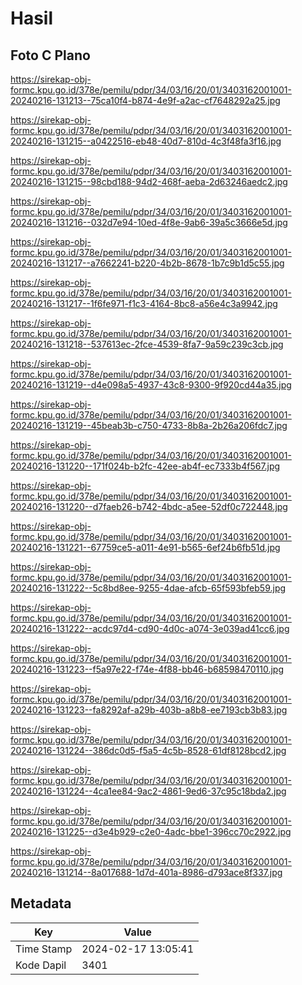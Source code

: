 # Hasil

## Foto C Plano

https://sirekap-obj-formc.kpu.go.id/378e/pemilu/pdpr/34/03/16/20/01/3403162001001-20240216-131213--75ca10f4-b874-4e9f-a2ac-cf7648292a25.jpg

https://sirekap-obj-formc.kpu.go.id/378e/pemilu/pdpr/34/03/16/20/01/3403162001001-20240216-131215--a0422516-eb48-40d7-810d-4c3f48fa3f16.jpg

https://sirekap-obj-formc.kpu.go.id/378e/pemilu/pdpr/34/03/16/20/01/3403162001001-20240216-131215--98cbd188-94d2-468f-aeba-2d63246aedc2.jpg

https://sirekap-obj-formc.kpu.go.id/378e/pemilu/pdpr/34/03/16/20/01/3403162001001-20240216-131216--032d7e94-10ed-4f8e-9ab6-39a5c3666e5d.jpg

https://sirekap-obj-formc.kpu.go.id/378e/pemilu/pdpr/34/03/16/20/01/3403162001001-20240216-131217--a7662241-b220-4b2b-8678-1b7c9b1d5c55.jpg

https://sirekap-obj-formc.kpu.go.id/378e/pemilu/pdpr/34/03/16/20/01/3403162001001-20240216-131217--1f6fe971-f1c3-4164-8bc8-a56e4c3a9942.jpg

https://sirekap-obj-formc.kpu.go.id/378e/pemilu/pdpr/34/03/16/20/01/3403162001001-20240216-131218--537613ec-2fce-4539-8fa7-9a59c239c3cb.jpg

https://sirekap-obj-formc.kpu.go.id/378e/pemilu/pdpr/34/03/16/20/01/3403162001001-20240216-131219--d4e098a5-4937-43c8-9300-9f920cd44a35.jpg

https://sirekap-obj-formc.kpu.go.id/378e/pemilu/pdpr/34/03/16/20/01/3403162001001-20240216-131219--45beab3b-c750-4733-8b8a-2b26a206fdc7.jpg

https://sirekap-obj-formc.kpu.go.id/378e/pemilu/pdpr/34/03/16/20/01/3403162001001-20240216-131220--171f024b-b2fc-42ee-ab4f-ec7333b4f567.jpg

https://sirekap-obj-formc.kpu.go.id/378e/pemilu/pdpr/34/03/16/20/01/3403162001001-20240216-131220--d7faeb26-b742-4bdc-a5ee-52df0c722448.jpg

https://sirekap-obj-formc.kpu.go.id/378e/pemilu/pdpr/34/03/16/20/01/3403162001001-20240216-131221--67759ce5-a011-4e91-b565-6ef24b6fb51d.jpg

https://sirekap-obj-formc.kpu.go.id/378e/pemilu/pdpr/34/03/16/20/01/3403162001001-20240216-131222--5c8bd8ee-9255-4dae-afcb-65f593bfeb59.jpg

https://sirekap-obj-formc.kpu.go.id/378e/pemilu/pdpr/34/03/16/20/01/3403162001001-20240216-131222--acdc97d4-cd90-4d0c-a074-3e039ad41cc6.jpg

https://sirekap-obj-formc.kpu.go.id/378e/pemilu/pdpr/34/03/16/20/01/3403162001001-20240216-131223--f5a97e22-f74e-4f88-bb46-b68598470110.jpg

https://sirekap-obj-formc.kpu.go.id/378e/pemilu/pdpr/34/03/16/20/01/3403162001001-20240216-131223--fa8292af-a29b-403b-a8b8-ee7193cb3b83.jpg

https://sirekap-obj-formc.kpu.go.id/378e/pemilu/pdpr/34/03/16/20/01/3403162001001-20240216-131224--386dc0d5-f5a5-4c5b-8528-61df8128bcd2.jpg

https://sirekap-obj-formc.kpu.go.id/378e/pemilu/pdpr/34/03/16/20/01/3403162001001-20240216-131224--4ca1ee84-9ac2-4861-9ed6-37c95c18bda2.jpg

https://sirekap-obj-formc.kpu.go.id/378e/pemilu/pdpr/34/03/16/20/01/3403162001001-20240216-131225--d3e4b929-c2e0-4adc-bbe1-396cc70c2922.jpg

https://sirekap-obj-formc.kpu.go.id/378e/pemilu/pdpr/34/03/16/20/01/3403162001001-20240216-131214--8a017688-1d7d-401a-8986-d793ace8f337.jpg


## Metadata

| Key        | Value               |
| ---------- | ------------------- |
| Time Stamp | 2024-02-17 13:05:41 |
| Kode Dapil | 3401                |



